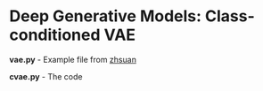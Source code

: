 # Deep Generative Models: Class-conditioned VAE

**vae.py** - Example file from [zhsuan](https://github.com/thu-ml/zhusuan) 

**cvae.py** - The code

